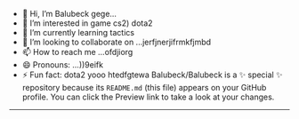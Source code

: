 - 👋 Hi, I’m Balubeck gege...
- 👀 I’m interested in game cs2) dota2
- 🌱 I’m currently learning tactics
- 💞️ I’m looking to collaborate on ...jerfjnerjifrmkfjmbd
- 📫 How to reach me ...ofdjiorg
- 😄 Pronouns: ...))9eifk
- ⚡ Fun fact: dota2 yooo
htedfgtewa
Balubeck/Balubeck is a ✨ special ✨ repository because its `README.md` (this file) appears on your GitHub profile.
You can click the Preview link to take a look at your changes.
---

